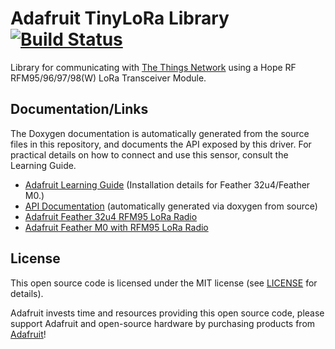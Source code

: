 # Adafruit TinyLoRa Library [![Build Status](https://travis-ci.org/adafruit/TinyLoRa.svg?branch=master)](https://travis-ci.org/adafruit/TinyLoRa)


Library for communicating with [The Things Network](https://www.thethingsnetwork.org/) using a Hope RF RFM95/96/97/98(W) LoRa Transceiver Module. 

## Documentation/Links

The Doxygen documentation is automatically generated from the source files
in this repository, and documents the API exposed by this driver. For
practical details on how to connect and use this sensor, consult the Learning
Guide.

- [Adafruit Learning Guide](https://learn.adafruit.com/the-things-network-for-feather/using-a-feather-32u4)
  (Installation details for Feather 32u4/Feather M0.)
- [API Documentation](https://adafruit.github.io/TinyLoRa/) (automatically generated via doxygen from source)
- [Adafruit Feather 32u4 RFM95 LoRa Radio](https://www.adafruit.com/product/3078)
- [Adafruit Feather M0 with RFM95 LoRa Radio](https://www.adafruit.com/product/3178)
## License

This open source code is licensed under the MIT license (see [LICENSE](LICENSE)
for details).

Adafruit invests time and resources providing this open source code, please
support Adafruit and open-source hardware by purchasing products from
[Adafruit](https://www.adafruit.com)!